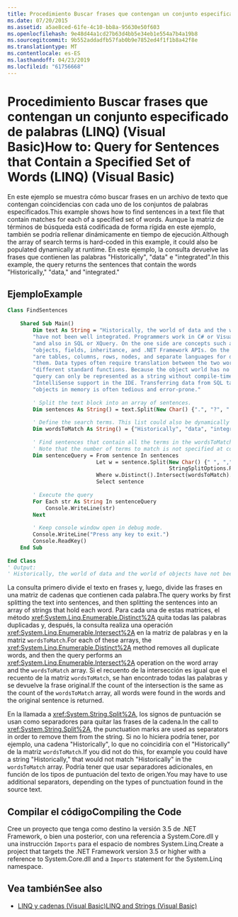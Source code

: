 ```yaml
---
title: Procedimiento Buscar frases que contengan un conjunto especificado de palabras (LINQ) (Visual Basic)
ms.date: 07/20/2015
ms.assetid: a5ae8ced-61fe-4c10-bb8a-95630e50f603
ms.openlocfilehash: 9e48d44a1cd27b63d4bb5e34eb1e554a7b4a19b8
ms.sourcegitcommit: 9b552addadfb57fab0b9e7852ed4f1f1b8a42f8e
ms.translationtype: MT
ms.contentlocale: es-ES
ms.lasthandoff: 04/23/2019
ms.locfileid: "61756668"
---
```

# <a name="how-to-query-for-sentences-that-contain-a-specified-set-of-words-linq-visual-basic"></a><span data-ttu-id="b60eb-102">Procedimiento Buscar frases que contengan un conjunto especificado de palabras (LINQ) (Visual Basic)</span><span class="sxs-lookup"><span data-stu-id="b60eb-102">How to: Query for Sentences that Contain a Specified Set of Words (LINQ) (Visual Basic)</span></span>
<span data-ttu-id="b60eb-103">En este ejemplo se muestra cómo buscar frases en un archivo de texto que contengan coincidencias con cada uno de los conjuntos de palabras especificados.</span><span class="sxs-lookup"><span data-stu-id="b60eb-103">This example shows how to find sentences in a text file that contain matches for each of a specified set of words.</span></span> <span data-ttu-id="b60eb-104">Aunque la matriz de términos de búsqueda está codificada de forma rígida en este ejemplo, también se podría rellenar dinámicamente en tiempo de ejecución.</span><span class="sxs-lookup"><span data-stu-id="b60eb-104">Although the array of search terms is hard-coded in this example, it could also be populated dynamically at runtime.</span></span> <span data-ttu-id="b60eb-105">En este ejemplo, la consulta devuelve las frases que contienen las palabras "Historically", "data" e "integrated".</span><span class="sxs-lookup"><span data-stu-id="b60eb-105">In this example, the query returns the sentences that contain the words "Historically," "data," and "integrated."</span></span>  
  
## <a name="example"></a><span data-ttu-id="b60eb-106">Ejemplo</span><span class="sxs-lookup"><span data-stu-id="b60eb-106">Example</span></span>  
  
```vb  
Class FindSentences  
  
    Shared Sub Main()  
        Dim text As String = "Historically, the world of data and the world of objects " &   
        "have not been well integrated. Programmers work in C# or Visual Basic " &   
        "and also in SQL or XQuery. On the one side are concepts such as classes, " &   
        "objects, fields, inheritance, and .NET Framework APIs. On the other side " &   
        "are tables, columns, rows, nodes, and separate languages for dealing with " &   
        "them. Data types often require translation between the two worlds; there are " &   
        "different standard functions. Because the object world has no notion of query, a " &   
        "query can only be represented as a string without compile-time type checking or " &   
        "IntelliSense support in the IDE. Transferring data from SQL tables or XML trees to " &   
        "objects in memory is often tedious and error-prone."  
  
        ' Split the text block into an array of sentences.  
        Dim sentences As String() = text.Split(New Char() {".", "?", "!"})  
  
        ' Define the search terms. This list could also be dynamically populated at runtime  
        Dim wordsToMatch As String() = {"Historically", "data", "integrated"}  
  
        ' Find sentences that contain all the terms in the wordsToMatch array  
        ' Note that the number of terms to match is not specified at compile time  
        Dim sentenceQuery = From sentence In sentences   
                            Let w = sentence.Split(New Char() {" ", ",", ".", ";", ":"},   
                                                   StringSplitOptions.RemoveEmptyEntries)   
                            Where w.Distinct().Intersect(wordsToMatch).Count = wordsToMatch.Count()   
                            Select sentence  
  
        ' Execute the query  
        For Each str As String In sentenceQuery  
            Console.WriteLine(str)  
        Next  
  
        ' Keep console window open in debug mode.  
        Console.WriteLine("Press any key to exit.")  
        Console.ReadKey()  
    End Sub  
  
End Class  
' Output:  
' Historically, the world of data and the world of objects have not been well integrated  
```  
  
 <span data-ttu-id="b60eb-107">La consulta primero divide el texto en frases y, luego, divide las frases en una matriz de cadenas que contienen cada palabra.</span><span class="sxs-lookup"><span data-stu-id="b60eb-107">The query works by first splitting the text into sentences, and then splitting the sentences into an array of strings that hold each word.</span></span> <span data-ttu-id="b60eb-108">Para cada una de estas matrices, el método <xref:System.Linq.Enumerable.Distinct%2A> quita todas las palabras duplicadas y, después, la consulta realiza una operación <xref:System.Linq.Enumerable.Intersect%2A> en la matriz de palabras y en la matriz `wordsToMatch`.</span><span class="sxs-lookup"><span data-stu-id="b60eb-108">For each of these arrays, the <xref:System.Linq.Enumerable.Distinct%2A> method removes all duplicate words, and then the query performs an <xref:System.Linq.Enumerable.Intersect%2A> operation on the word array and the `wordsToMatch` array.</span></span> <span data-ttu-id="b60eb-109">Si el recuento de la intersección es igual que el recuento de la matriz `wordsToMatch`, se han encontrado todas las palabras y se devuelve la frase original.</span><span class="sxs-lookup"><span data-stu-id="b60eb-109">If the count of the intersection is the same as the count of the `wordsToMatch` array, all words were found in the words and the original sentence is returned.</span></span>  
  
 <span data-ttu-id="b60eb-110">En la llamada a <xref:System.String.Split%2A>, los signos de puntuación se usan como separadores para quitar las frases de la cadena.</span><span class="sxs-lookup"><span data-stu-id="b60eb-110">In the call to <xref:System.String.Split%2A>, the punctuation marks are used as separators in order to remove them from the string.</span></span> <span data-ttu-id="b60eb-111">Si no lo hiciera podría tener, por ejemplo, una cadena "Historically", lo que no coincidiría con el "Historically" de la matriz `wordsToMatch`.</span><span class="sxs-lookup"><span data-stu-id="b60eb-111">If you did not do this, for example you could have a string "Historically," that would not match "Historically" in the `wordsToMatch` array.</span></span> <span data-ttu-id="b60eb-112">Podría tener que usar separadores adicionales, en función de los tipos de puntuación del texto de origen.</span><span class="sxs-lookup"><span data-stu-id="b60eb-112">You may have to use additional separators, depending on the types of punctuation found in the source text.</span></span>  
  
## <a name="compiling-the-code"></a><span data-ttu-id="b60eb-113">Compilar el código</span><span class="sxs-lookup"><span data-stu-id="b60eb-113">Compiling the Code</span></span>  
 <span data-ttu-id="b60eb-114">Cree un proyecto que tenga como destino la versión 3.5 de .NET Framework, o bien una posterior, con una referencia a System.Core.dll y una instrucción `Imports` para el espacio de nombres System.Linq.</span><span class="sxs-lookup"><span data-stu-id="b60eb-114">Create a project that targets the .NET Framework version 3.5 or higher with a reference to System.Core.dll and a `Imports` statement for the System.Linq namespace.</span></span>  
  
## <a name="see-also"></a><span data-ttu-id="b60eb-115">Vea también</span><span class="sxs-lookup"><span data-stu-id="b60eb-115">See also</span></span>

- [<span data-ttu-id="b60eb-116">LINQ y cadenas (Visual Basic)</span><span class="sxs-lookup"><span data-stu-id="b60eb-116">LINQ and Strings (Visual Basic)</span></span>](../../../../visual-basic/programming-guide/concepts/linq/linq-and-strings.md)
